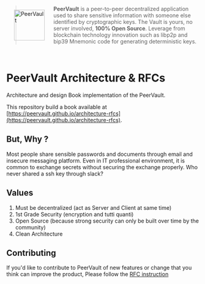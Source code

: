 <a href="https://peervault.github.io/architecture-rfcs">
  <img src="https://peervault.github.io/architecture-rfcs/images/peervault_logo.svg" alt="PeerVault" width="80px" align="left" style="padding:25px 20px 0 20px"/>
</a>


> **PeerVault** is a peer-to-peer decentralized application used to share sensitive information with someone else identified by cryptographic keys. 
The Vault is yours, no server involved, **100% Open Source**.
Leverage from blockchain technology innovation such as libp2p and bip39 Mnemonic code for generating deterministic keys.

<br>

# PeerVault Architecture & RFCs

Architecture and design Book implementation of the PeerVault.

This repository build a book available at [https://peervault.github.io/architecture-rfcs](https://peervault.github.io/architecture-rfcs).

## But, Why ?
Most people share sensible passwords and documents through email and insecure messaging platform.
Even in IT professional environment, it is common to exchange secrets without securing the exchange properly.
Who never shared a ssh key through slack?

## Values 
1. Must be decentralized (act as Server and Client at same time)
2. 1st Grade Security (encryption and tutti quanti)
3. Open Source (because strong security can only be built over time by the community)
4. Clean Architecture

## Contributing

If you'd like to contribute to PeerVault of new features or change that you think can improve the product,
Please follow the [RFC instruction](https://peervault.github.io/architecture-rfcs/rfcs/rfcs.html)
